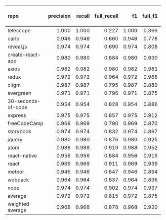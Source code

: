 | repo               |   precision |   recall |   full_recall |    f1 |   full_f1 |   ppcr |   support |   full_support |   Rules Number |   Average Rule Len |
|:-------------------|------------:|---------:|--------------:|------:|----------:|-------:|----------:|---------------:|---------------:|-------------------:|
| telescope          |       1.000 |    1.000 |         0.227 | 1.000 |     0.369 |  0.227 |       203 |            896 |              3 |                2.7 |
| carlo              |       0.946 |    0.946 |         0.660 | 0.946 |     0.778 |  0.698 |      5316 |           7614 |             49 |                5.9 |
| reveal.js          |       0.974 |    0.974 |         0.690 | 0.974 |     0.808 |  0.708 |     10018 |          14155 |             34 |               11.3 |
| create-react-app   |       0.980 |    0.980 |         0.884 | 0.980 |     0.930 |  0.902 |      4960 |           5496 |             16 |                6.3 |
| axios              |       0.982 |    0.982 |         0.980 | 0.982 |     0.981 |  0.998 |     21483 |          21526 |             18 |                6.7 |
| redux              |       0.972 |    0.972 |         0.964 | 0.972 |     0.968 |  0.992 |     26984 |          27208 |             32 |                7.6 |
| citgm              |       0.987 |    0.987 |         0.795 | 0.987 |     0.880 |  0.806 |     18029 |          22374 |             18 |                5.8 |
| evergreen          |       0.971 |    0.971 |         0.796 | 0.971 |     0.875 |  0.819 |     40750 |          49736 |             66 |               10.6 |
| 30-seconds-of-code |       0.954 |    0.954 |         0.828 | 0.954 |     0.886 |  0.868 |     60661 |          69878 |             19 |                6.1 |
| express            |       0.975 |    0.975 |         0.857 | 0.975 |     0.912 |  0.879 |     75506 |          85905 |             40 |                8.2 |
| freeCodeCamp       |       0.969 |    0.969 |         0.790 | 0.969 |     0.870 |  0.816 |     97549 |         119578 |             75 |                9.9 |
| storybook          |       0.974 |    0.974 |         0.832 | 0.974 |     0.897 |  0.854 |    163774 |         191678 |             81 |               10.2 |
| jquery             |       0.980 |    0.980 |         0.876 | 0.980 |     0.925 |  0.894 |    199606 |         223278 |             51 |               10.3 |
| atom               |       0.988 |    0.988 |         0.919 | 0.988 |     0.952 |  0.930 |    550350 |         591811 |             87 |                9.7 |
| react-native       |       0.956 |    0.956 |         0.884 | 0.956 |     0.919 |  0.925 |    622541 |         673224 |           1043 |               11.5 |
| react              |       0.969 |    0.969 |         0.911 | 0.969 |     0.939 |  0.940 |    367097 |         390399 |            491 |               13.5 |
| meteor             |       0.946 |    0.946 |         0.847 | 0.946 |     0.894 |  0.896 |    564291 |         630131 |           1411 |               13.6 |
| webpack            |       0.964 |    0.964 |         0.837 | 0.964 |     0.896 |  0.869 |    325084 |         374238 |            105 |               10.7 |
| node               |       0.974 |    0.974 |         0.902 | 0.974 |     0.937 |  0.926 |    895165 |         966608 |            818 |               12.0 |
| average            |       0.972 |    0.972 |         0.815 | 0.972 |     0.875 |  0.839 |    213124 |         235038 |            234 |                9.1 |
| weighted average   |       0.968 |    0.968 |         0.878 | 0.968 |     0.920 |  0.908 |           |                |                |                    |

